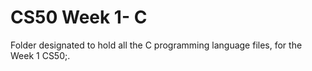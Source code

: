 # CS50 Week 1- C 

Folder designated to hold all the C programming language files, for the Week 1 CS50;.
